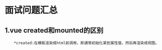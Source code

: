 面试问题汇总
==========


1.vue created和mounted的区别
---
		*created:在模板渲染成html前调用，即通常初始化某些属性值，然后再渲染成视图。    

